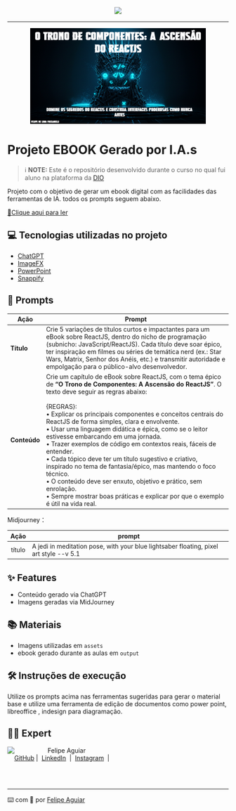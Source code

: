 <p align="center">
    <img width="100" src=".github/assets/banner.png">
</p>


-------


<p align="center">
<img 
    src="./assets/Capa do eBook.jpg"
    width="400"  
/>
</p>

# Projeto EBOOK Gerado por I.A.s


 > ℹ️ **NOTE:** Este é o repositório desenvolvido durante o curso no qual fui aluno na plataforma da [DIO](https://dio.me)

Projeto com o objetivo de gerar um ebook digital com as facilidades das ferramentas de IA. todos os prompts
seguem abaixo.

<a href="https://github.com/Felipe-de-Lima-Passarelli/eBook-feito-com-IA/blob/main/output/eBook%20ReactJS.pdf" title="View PDF now"> 📕Clique aqui para ler</a>

## 💻 Tecnologias utilizadas no projeto

- [ChatGPT](https://chat.openai.com/) 
- [ImageFX](https://labs.google/fx/pt/tools/image-fx)
- [PowerPoint](https://www.microsoft.com/en/microsoft-365/powerpoint)
- [Snappify](https://snappify.com)

## 🧠 Prompts


| Ação      | Prompt                                                                                                                                                                                                                                                                                                                                                                                                                  |
|----------|------------------------------------------------------------------------------------------------------------------------------------------------------------------------------------------------------------------------------------------------------------------------------------------------------------------------------------------------------------------------------------------------------------------------|
| **Título**   | Crie 5 variações de títulos curtos e impactantes para um eBook sobre ReactJS, dentro do nicho de programação (subnicho: JavaScript/ReactJS). Cada título deve soar épico, ter inspiração em filmes ou séries de temática nerd (ex.: Star Wars, Matrix, Senhor dos Anéis, etc.) e transmitir autoridade e empolgação para o público-alvo desenvolvedor.                                                             |
| **Conteúdo** | Crie um capítulo de eBook sobre ReactJS, com o tema épico de **“O Trono de Componentes: A Ascensão do ReactJS”**. O texto deve seguir as regras abaixo:<br><br>{REGRAS}:<br>• Explicar os principais componentes e conceitos centrais do ReactJS de forma simples, clara e envolvente.<br>• Usar uma linguagem didática e épica, como se o leitor estivesse embarcando em uma jornada.<br>• Trazer exemplos de código em contextos reais, fáceis de entender.<br>• Cada tópico deve ter um título sugestivo e criativo, inspirado no tema de fantasia/épico, mas mantendo o foco técnico.<br>• O conteúdo deve ser enxuto, objetivo e prático, sem enrolação.<br>• Sempre mostrar boas práticas e explicar por que o exemplo é útil na vida real. |



Midjourney：

|  Ação  | prompt                                                                                 |
| :----: | -------------------------------------------------------------------------------------- |
| título | A jedi in meditation pose, with your blue lightsaber floating, pixel art style --v 5.1 |

## ✨ Features

- Conteúdo gerado via ChatGPT
- Imagens geradas via MidJourney

## 📚 Materiais

- Imagens utilizadas em `assets`
- ebook gerado durante as aulas em `output`

## 🛠️ Instruções de execução

Utilize os prompts acima nas ferramentas sugeridas para gerar o material base e utilize uma ferramenta de edição de documentos como power point, libreoffice , indesign para diagramação.

## 👨‍💻 Expert

<p>
    <img 
      align=left 
      margin=10 
      width=80 
      src="https://avatars.githubusercontent.com/u/37452836?v=4"
    />
    <p>&nbsp&nbsp&nbspFelipe Aguiar<br>
    &nbsp&nbsp&nbsp
    <a href="https://github.com/felipeAguiarCode">
    GitHub</a>&nbsp;|&nbsp;
    <a href="www.linkedin.com/in/
felipe-exe">LinkedIn</a>
&nbsp;|&nbsp;
    <a href="https://www.instagram.com/felipeaguiar.exe/">
    Instagram</a>
&nbsp;|&nbsp;</p>
</p>
<br/><br/>
<p>

---

⌨️ com 💜 por [Felipe Aguiar](https://github.com/felipeAguiarCode)
